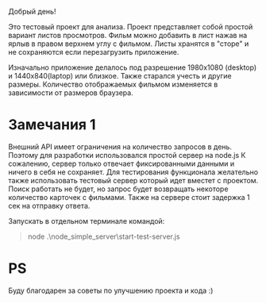 Добрый день!

Это тестовый проект для анализа.
Проект представляет собой простой вариант листов просмотров.
Фильм можно добавить в лист нажав на ярлыв в правом верхнем углу с фильмом.
Листы хранятся в "сторе" и не сохраняются если перезагрузить приложение.

Изначально приложение делалось под разрешение 1980х1080 (desktop) и 1440x840(laptop) или близкое.
Также старался учесть и другие размеры. Количество отображаемых фильмом изменяется в зависимости от размеров браузера.

# Замечания 1

Внешний API имеет ограничения на количество запросов в день.
Поэтому для разработки использовался простой сервер на node.js
К сожалению, сервер только отвечает фиксированными данными и ничего в себя не сохраняет.
Для тестирования функционала желательно также использовать тестовый сервер который идет вместет с проектом.
Поиск работать не будет, но запрос будет возвращать некоторе количество карточек с фильмами.
Также на сервере стоит задержка 1 сек на отправку ответа.

Запуcкать в отдельном терминале командой:

> node .\node_simple_server\start-test-server.js

# PS

Буду благодарен за советы по улучшению проекта и кода :)
